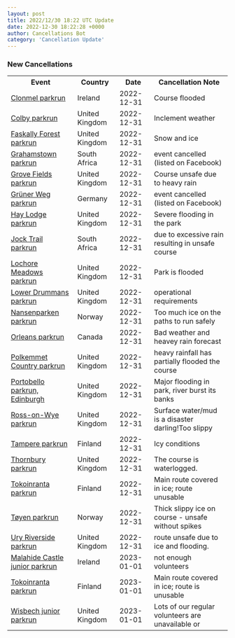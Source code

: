 ```yaml
---
layout: post
title: 2022/12/30 18:22 UTC Update
date: 2022-12-30 18:22:28 +0000
author: Cancellations Bot
category: 'Cancellation Update'
---
```


<h3>New Cancellations</h3>
<div class='hscrollable'>
<table style='width: 100%'>
    <tr>
        <th>Event</th>
        <th>Country</th>
        <th>Date</th>
        <th>Cancellation Note</th>
    </tr>
    <tr>
        <td><a href="https://www.parkrun.ie/clonmel">Clonmel parkrun</a></td>
        <td>Ireland</td>
        <td>2022-12-31</td>
        <td>Course flooded</td>
    </tr>
    <tr>
        <td><a href="https://www.parkrun.org.uk/colby">Colby parkrun</a></td>
        <td>United Kingdom</td>
        <td>2022-12-31</td>
        <td>Inclement weather</td>
    </tr>
    <tr>
        <td><a href="https://www.parkrun.org.uk/faskallyforest">Faskally Forest parkrun</a></td>
        <td>United Kingdom</td>
        <td>2022-12-31</td>
        <td>Snow and ice</td>
    </tr>
    <tr>
        <td><a href="https://www.parkrun.co.za/grahamstown">Grahamstown parkrun</a></td>
        <td>South Africa</td>
        <td>2022-12-31</td>
        <td>event cancelled (listed on Facebook)</td>
    </tr>
    <tr>
        <td><a href="https://www.parkrun.org.uk/grovefields">Grove Fields parkrun</a></td>
        <td>United Kingdom</td>
        <td>2022-12-31</td>
        <td>Course unsafe due to heavy rain</td>
    </tr>
    <tr>
        <td><a href="https://www.parkrun.com.de/gruenerweg">Grüner Weg parkrun</a></td>
        <td>Germany</td>
        <td>2022-12-31</td>
        <td>event cancelled (listed on Facebook)</td>
    </tr>
    <tr>
        <td><a href="https://www.parkrun.org.uk/haylodge">Hay Lodge parkrun</a></td>
        <td>United Kingdom</td>
        <td>2022-12-31</td>
        <td>Severe flooding in the park</td>
    </tr>
    <tr>
        <td><a href="https://www.parkrun.co.za/jocktrail">Jock Trail parkrun</a></td>
        <td>South Africa</td>
        <td>2022-12-31</td>
        <td>due to excessive rain resulting in unsafe course</td>
    </tr>
    <tr>
        <td><a href="https://www.parkrun.org.uk/lochoremeadows">Lochore Meadows parkrun</a></td>
        <td>United Kingdom</td>
        <td>2022-12-31</td>
        <td>Park is flooded</td>
    </tr>
    <tr>
        <td><a href="">Lower Drummans parkrun</a></td>
        <td>United Kingdom</td>
        <td>2022-12-31</td>
        <td>operational requirements</td>
    </tr>
    <tr>
        <td><a href="https://www.parkrun.no/nansenparken">Nansenparken parkrun</a></td>
        <td>Norway</td>
        <td>2022-12-31</td>
        <td>Too much ice on the paths to run safely</td>
    </tr>
    <tr>
        <td><a href="https://www.parkrun.ca/orleans">Orleans parkrun</a></td>
        <td>Canada</td>
        <td>2022-12-31</td>
        <td>Bad weather and heavey rain forecast</td>
    </tr>
    <tr>
        <td><a href="https://www.parkrun.org.uk/polkemmetcountry">Polkemmet Country parkrun</a></td>
        <td>United Kingdom</td>
        <td>2022-12-31</td>
        <td>heavy rainfall has partially flooded the course</td>
    </tr>
    <tr>
        <td><a href="https://www.parkrun.org.uk/portobello">Portobello parkrun, Edinburgh</a></td>
        <td>United Kingdom</td>
        <td>2022-12-31</td>
        <td>Major flooding in park, river burst its banks</td>
    </tr>
    <tr>
        <td><a href="https://www.parkrun.org.uk/rossonwye">Ross-on-Wye parkrun</a></td>
        <td>United Kingdom</td>
        <td>2022-12-31</td>
        <td>Surface water/mud is a disaster darling!Too slippy</td>
    </tr>
    <tr>
        <td><a href="https://www.parkrun.fi/tampere">Tampere parkrun</a></td>
        <td>Finland</td>
        <td>2022-12-31</td>
        <td>Icy conditions</td>
    </tr>
    <tr>
        <td><a href="https://www.parkrun.org.uk/thornbury">Thornbury parkrun</a></td>
        <td>United Kingdom</td>
        <td>2022-12-31</td>
        <td>The course is waterlogged.</td>
    </tr>
    <tr>
        <td><a href="https://www.parkrun.fi/tokoinranta">Tokoinranta parkrun</a></td>
        <td>Finland</td>
        <td>2022-12-31</td>
        <td>Main route covered in ice; route unusable</td>
    </tr>
    <tr>
        <td><a href="https://www.parkrun.no/toyen">Tøyen parkrun</a></td>
        <td>Norway</td>
        <td>2022-12-31</td>
        <td>Thick slippy ice on course - unsafe without spikes</td>
    </tr>
    <tr>
        <td><a href="https://www.parkrun.org.uk/uryriverside">Ury Riverside parkrun</a></td>
        <td>United Kingdom</td>
        <td>2022-12-31</td>
        <td>route unsafe due to ice and flooding.</td>
    </tr>
    <tr>
        <td><a href="https://www.parkrun.ie/malahidecastle-juniors">Malahide Castle junior parkrun</a></td>
        <td>Ireland</td>
        <td>2023-01-01</td>
        <td>not enough volunteers</td>
    </tr>
    <tr>
        <td><a href="https://www.parkrun.fi/tokoinranta">Tokoinranta parkrun</a></td>
        <td>Finland</td>
        <td>2023-01-01</td>
        <td>Main route covered in ice; route is unusable</td>
    </tr>
    <tr>
        <td><a href="https://www.parkrun.org.uk/wisbech-juniors">Wisbech junior parkrun</a></td>
        <td>United Kingdom</td>
        <td>2023-01-01</td>
        <td>Lots of our regular volunteers are unavailable or</td>
    </tr>
</table>
</div>
